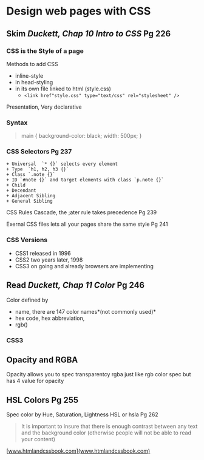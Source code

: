 # Design web pages with CSS

## Skim *Duckett, Chap 10 Intro to CSS* Pg 226

### CSS is the Style of a page
Methods to add CSS
 + inline-style
 + in head-styling
 + in its own file linked to html (style.css)
    + `<link href"style.css" type="text/css" rel="stylesheet" />`

Presentation, Very declarative 
### Syntax 
> main {
>	background-color: black;
>	width: 500px;
>	}

### CSS Selectors Pg 237
    + Universal  `* {}` selects every element
    + Type  `h1, h2, h3 {}`
    + Class `.note {}`
    + ID `#note {}` and target elements with class `p.note {}`
    + Child
    + Decendant
    + Adjacent Sibling
    + General Sibling

CSS Rules Cascade, the ;ater rule takes precedence Pg 239

Exernal CSS files lets all your pages share the same style Pg 241

### CSS Versions

 + CSS1 released in 1996
 + CSS2 two years later, 1998
 + CSS3 on going and already browsers are implementing


## Read *Duckett, Chap 11 Color* Pg 246

Color defined by 
  + name, there are 147 color names*(not commonly used)*
  + hex code, hex abbreviation, 
  + rgb() 

### CSS3

## Opacity and RGBA
Opacity allows you to spec transparentcy
rgba just like rgb color spec but has 4 value for opacity
## HSL Colors Pg 255
Spec color by Hue, Saturation, Lightness HSL or hsla
Pg 262
>It is important to insure that there is enough contrast between any text and the background color (otherwise people will not be able to read your content)

[www.htmlandcssbook.com](www.htmlandcssbook.com)